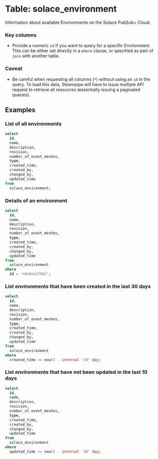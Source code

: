 # Table: solace_environment

Information about available Environments on the Solace PubSub+ Cloud.

### Key columns
- Provide a numeric `id` if you want to query for a specific Environment. This can be either set directly in a `where` clause, or specified as part of `join` with another table.

### Caveat
- Be careful when requesting all columns (`*`) without using an `id` in the query. To load this data, Steampipe will have to issue multiple API request to retrieve all resources (essentially issuing a paginated queries).

## Examples

### List of all environments

```sql
select
  id, 
  name, 
  description,
  revision,
  number_of_event_meshes,
  type,
  created_time,
  created_by,
  changed_by,
  updated_time
from
  solace_environment;
```

### Details of an environment

```sql
select
  id, 
  name, 
  description,
  revision,
  number_of_event_meshes,
  type,
  created_time,
  created_by,
  changed_by,
  updated_time
from
  solace_environment
where
  id = 'n5o4xx2fh62';
```

### List environments that have been created in the last 30 days

```sql
select
  id, 
  name, 
  description,
  revision,
  number_of_event_meshes,
  type,
  created_time,
  created_by,
  changed_by,
  updated_time
from
  solace_environment
where
  created_time >= now() - interval '30' day;
```

### List environments that have not been updated in the last 10 days

```sql
select
  id, 
  name, 
  description,
  revision,
  number_of_event_meshes,
  type,
  created_time,
  created_by,
  changed_by,
  updated_time
from
  solace_environment
where
  updated_time <= now() - interval '10' day;
```